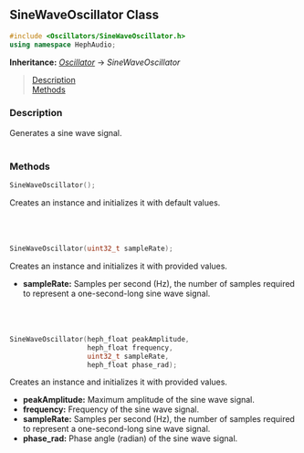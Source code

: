 ## SineWaveOscillator Class
```c++
#include <Oscillators/SineWaveOscillator.h>
using namespace HephAudio;
```
**Inheritance:** *[Oscillator](/docs/HephAudio/Oscillators/Oscillator.md)* -> *SineWaveOscillator*

> [Description](#description)<br>
[Methods](#methods)

### Description
Generates a sine wave signal.
<br><br>

### Methods
```c++
SineWaveOscillator();
```
Creates an instance and initializes it with default values.
<br><br><br><br>
```c++
SineWaveOscillator(uint32_t sampleRate);
```
Creates an instance and initializes it with provided values.
- **sampleRate:** Samples per second (Hz), the number of samples required to represent a one-second-long sine wave signal.
<br><br><br><br>
```c++
SineWaveOscillator(heph_float peakAmplitude,
                   heph_float frequency,
                   uint32_t sampleRate,
                   heph_float phase_rad);
```
Creates an instance and initializes it with provided values.
- **peakAmplitude:** Maximum amplitude of the sine wave signal.
- **frequency:** Frequency of the sine wave signal.
- **sampleRate:** Samples per second (Hz), the number of samples required to represent a one-second-long sine wave signal.
- **phase_rad:** Phase angle (radian) of the sine wave signal.
